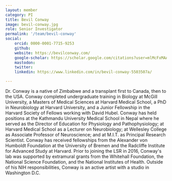 ```yaml
---
layout: member
category: PI
title: Bevil Conway
image: bevil-conway.jpg
role: Senior Investigator
permalink: '/team/bevil-conway'
social:
    orcid: 0000-0001-7715-9253
    github: 
    website: https://bevilconway.com/
    google-scholar: https://scholar.google.com/citations?user=mlMcFxMAAAAJ&hl=en&oi=ao
    mastodon: 
    twitter: 
    linkedin: https://www.linkedin.com/in/bevil-conway-5503507a/

---
```


Dr. Conway is a native of Zimbabwe and a transplant first to Canada, then to the USA. Conway completed undergraduate training in Biology at McGill University, a Masters of Medical Sciences at Harvard Medical School, a PhD in Neurobiology at Harvard University, and a Junior Fellowship in the Harvard Society of Fellows working with David Hubel. Conway has held positions at the Kathmandu University Medical School in Nepal where he served as the Director of Education for Physiology and Pathophysiology; at Harvard Medical School as a Lecturer on Neurobiology; at Wellesley College as Associate Professor of Neuroscience; and at M.I.T. as Principal Research Scientist. Conway has received fellowships from the Alexander von Humboldt Foundation at the University of Bremen and the Radcliffe Institute for Advanced Study at Harvard. Prior to joining the LSR in 2016, Conway's lab was supported by extramural grants from the Whitehall Foundation, the National Science Foundation, and the National Institutes of Health. Outside of his NIH responsibilities, Conway is an active artist with a studio in Washington D.C.
